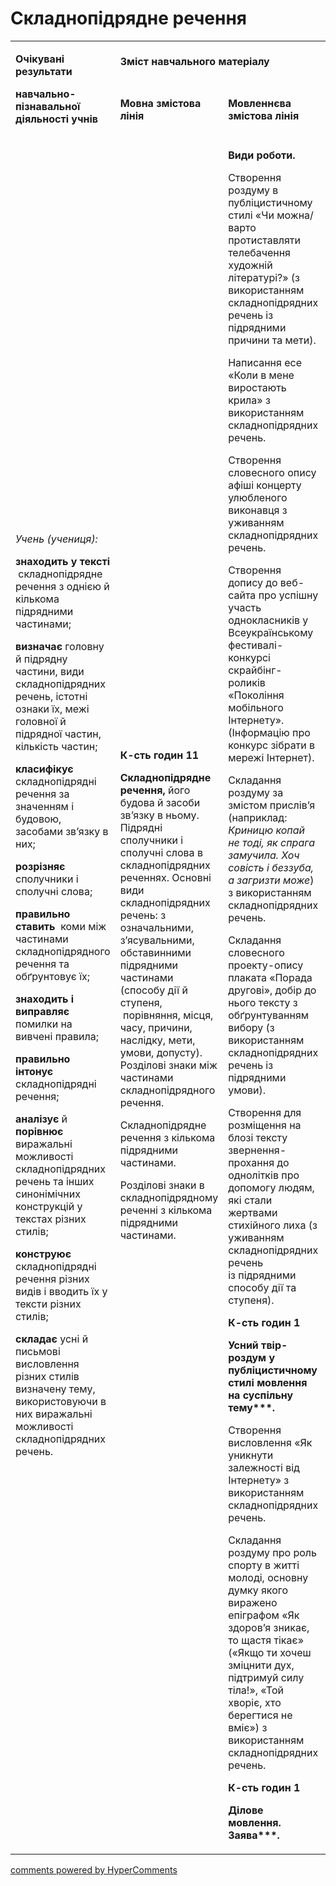 <div id="hypercomments_widget" class="js-hypercomments-widget invisible"></div>

# Складнопідрядне речення

<table>
<tbody>
<tr>
<td rowspan="2">
<p><strong>Очікувані результати</strong></p>
<p><strong>навчально-пізнавальної діяльності учнів</strong></p>
</td>
<td colspan="2">
<p><strong>Зміст навчального матеріалу</strong></p>
</td>
<td rowspan="2">
<p><strong>Соціокультурна змістова лінія (наскрізні змістові лінії)</strong></p>
</td>
<td rowspan="2">
<p><strong>Діяльнісна змістова лінія (компетентності)</strong></p>
</td>
</tr>
<tr>
<td>
<p><strong>Мовна змістова лінія &nbsp;</strong></p>
</td>
<td>
<p><strong>Мовленнєва змістова лінія </strong></p>
</td>
</tr>
<tr>
<td>
<p><em><span>Учень (учениця):</span></em></p>
<p><strong>знаходить у тексті &nbsp;</strong><span>складнопідрядне речення з однією й кількома підрядними частинами;</span></p>
<p><strong>визначає </strong><span>головну й підрядну частини, види складнопідрядних речень, істотні ознаки їх, межі головної й підрядної частин, кількість частин;</span></p>
<p><strong>класифікує</strong><span> складнопідрядні речення за значенням і будовою, засобами зв&rsquo;язку в них;</span></p>
<p><strong>розрізняє</strong><span> сполучники і сполучні слова;</span></p>
<p><strong>правильно ставить </strong><span>&nbsp;коми між частинами складнопідрядного речення та обґрунтовує їх;</span></p>
<p><strong>знаходить і виправляє</strong><span> помилки на вивчені правила;</span></p>
<p><strong>правильно інтонує </strong><span>складнопідрядні речення;</span></p>
<p><strong>аналізує </strong><span>й</span><strong> порівнює</strong><span> виражальні можливості складнопідрядних речень та інших синонімічних конструкцій у текстах різних стилів; </span></p>
<p><strong>конструює</strong><span> складнопідрядні речення різних видів і вводить їх у тексти різних стилів;</span></p>
<p><strong>складає </strong><span>усні й письмові висловлення різних стилів визначену тему, використовуючи в них виражальні можливості складнопідрядних речень. </span></p>
</td>
<td>
<p><strong>К-сть годин 11</strong></p>
<p><strong>Складнопідрядне речення,</strong><span> його будова й засоби зв&rsquo;язку в ньому. Підрядні сполучники і сполучні слова в складнопідрядних реченнях. Основні види складнопідрядних речень: з означальними, з&rsquo;ясувальними, обставинними підрядними частинами (способу дії й ступеня, &nbsp;порівняння, місця, часу, причини, наслідку, мети, умови, допусту). Розділові знаки між частинами складнопідрядного речення.</span></p>
<p><span>Складнопідрядне речення з кількома підрядними частинами.</span></p>
<p><span>Розділові знаки в складнопідрядному реченні з кількома підрядними частинами.</span></p>
</td>
<td>
<p><strong>Види роботи.</strong></p>
<p><span>Створення роздуму в публіцистичному стилі &laquo;Чи можна/варто протиставляти телебачення художній літературі?&raquo; (з використанням складнопідрядних речень із підрядними причини та мети).</span></p>
<p><span>Написання есе &laquo;Коли в мене виростають крила&raquo; з використанням складнопідрядних речень.</span></p>
<p><span>Створення словесного опису афіші концерту улюбленого виконавця з уживанням складнопідрядних речень.</span></p>
<p><span>Створення допису до веб-сайта про успішну участь однокласників у Всеукраїнському фестивалі-конкурсі скрайбінг-роликів &laquo;Покоління мобільного Інтернету&raquo;. (Інформацію про конкурс зібрати в мережі Інтернет). </span></p>
<p><span>Складання роздуму за змістом прислів&rsquo;я (наприклад: </span><em><span>Криницю копай не тоді, як спрага замучила. Хоч совість і&nbsp;беззуба, а&nbsp;загризти може</span></em><span>) з використанням складнопідрядних речень.</span></p>
<p><span>Складання словесного проекту-опису плаката &laquo;Порада другові&raquo;, добір до нього тексту з обґрунтуванням вибору (з використанням складнопідрядних речень із підрядними умови). </span></p>
<p><span>Створення для розміщення на блозі тексту звернення-прохання до однолітків про допомогу людям, які стали жертвами стихійного лиха (з уживанням складнопідрядних речень із&nbsp;підрядними способу дії та ступеня).</span></p>
<p><strong>К-сть годин 1</strong></p>
<p><strong>Усний твір-роздум у публіцистичному стилі мовлення на суспільну тему***.</strong></p>
<p><span>Створення висловлення &laquo;Як уникнути залежності від Інтернету&raquo; з використанням складнопідрядних речень.</span></p>
<p><span>Складання роздуму про роль спорту в житті молоді, основну думку якого виражено епіграфом &laquo;Як здоров&rsquo;я зникає, то щастя тікає&raquo; (&laquo;Якщо ти хочеш зміцнити дух, підтримуй силу тіла!&raquo;, &laquo;Той хворіє, хто берегтися не вміє&raquo;) з використанням складнопідрядних речень.</span></p>
<p><strong>К-сть годин 1</strong></p>
<p><strong>Ділове мовлення. Заява***.</strong></p>
</td>
<td>
<p><span>Громадянська відповідальність </span></p>
<br />
<p><span>Екологічна безпека і сталий розвиток </span></p>
<br />
<p><span>Здоров&rsquo;я і безпека</span></p>
<br />
<p><span>Підприємливість і фінансова грамотність &nbsp;</span></p>
</td>
<td>
<p><strong>СДМ</strong></p>
<p><strong>СГК</strong></p>
<p><strong>ЗКК</strong></p>
<p><strong>УВВЖ</strong></p>
<p><strong>КПНТ</strong></p>
<p><strong>ПК</strong></p>
<p><strong>ЗЗК</strong></p>
<p><strong>ІКК</strong></p>
</td>
</tr>
</tbody>
</table>

<div class="js-hypercomments-container">
<a href="http://hypercomments.com" class="hc-link" title="comments widget">comments powered by HyperComments</a>
</div>